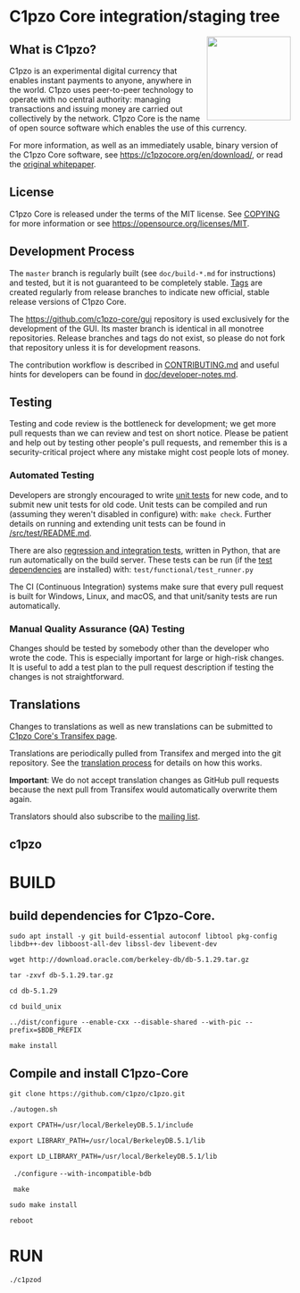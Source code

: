 C1pzo Core integration/staging tree
=====================================

<img align="right" width="150" height="150" src=" https://github.com/c1pzo/c1pzo/tree/Master/src/qt/res/c1core.jpg">



What is C1pzo?
----------------

C1pzo is an experimental digital currency that enables instant payments to
anyone, anywhere in the world. C1pzo uses peer-to-peer technology to operate
with no central authority: managing transactions and issuing money are carried
out collectively by the network. C1pzo Core is the name of open source
software which enables the use of this currency.

For more information, as well as an immediately usable, binary version of
the C1pzo Core software, see https://c1pzocore.org/en/download/, or read the
[original whitepaper](https://c1pzocore.org/c1pzo.pdf).

License
-------

C1pzo Core is released under the terms of the MIT license. See [COPYING](COPYING) for more
information or see https://opensource.org/licenses/MIT.

Development Process
-------------------

The `master` branch is regularly built (see `doc/build-*.md` for instructions) and tested, but it is not guaranteed to be
completely stable. [Tags](https://github.com/c1pzo/c1pzo/tags) are created
regularly from release branches to indicate new official, stable release versions of C1pzo Core.

The https://github.com/c1pzo-core/gui repository is used exclusively for the
development of the GUI. Its master branch is identical in all monotree
repositories. Release branches and tags do not exist, so please do not fork
that repository unless it is for development reasons.

The contribution workflow is described in [CONTRIBUTING.md](CONTRIBUTING.md)
and useful hints for developers can be found in [doc/developer-notes.md](doc/developer-notes.md).

Testing
-------

Testing and code review is the bottleneck for development; we get more pull
requests than we can review and test on short notice. Please be patient and help out by testing
other people's pull requests, and remember this is a security-critical project where any mistake might cost people
lots of money.

### Automated Testing

Developers are strongly encouraged to write [unit tests](src/test/README.md) for new code, and to
submit new unit tests for old code. Unit tests can be compiled and run
(assuming they weren't disabled in configure) with: `make check`. Further details on running
and extending unit tests can be found in [/src/test/README.md](/src/test/README.md).

There are also [regression and integration tests](/test), written
in Python, that are run automatically on the build server.
These tests can be run (if the [test dependencies](/test) are installed) with: `test/functional/test_runner.py`

The CI (Continuous Integration) systems make sure that every pull request is built for Windows, Linux, and macOS,
and that unit/sanity tests are run automatically.

### Manual Quality Assurance (QA) Testing

Changes should be tested by somebody other than the developer who wrote the
code. This is especially important for large or high-risk changes. It is useful
to add a test plan to the pull request description if testing the changes is
not straightforward.

Translations
------------

Changes to translations as well as new translations can be submitted to
[C1pzo Core's Transifex page](https://www.transifex.com/c1pzo/c1pzo/).

Translations are periodically pulled from Transifex and merged into the git repository. See the
[translation process](doc/translation_process.md) for details on how this works.

**Important**: We do not accept translation changes as GitHub pull requests because the next
pull from Transifex would automatically overwrite them again.

Translators should also subscribe to the [mailing list](https://groups.google.com/forum/#!forum/c1pzo-translators).
## c1pzo




# BUILD

## build dependencies for C1pzo-Core.

 `` sudo apt install -y git build-essential autoconf libtool pkg-config libdb++-dev libboost-all-dev libssl-dev libevent-dev
`` 

``wget http://download.oracle.com/berkeley-db/db-5.1.29.tar.gz
 ``
 
`` tar -zxvf db-5.1.29.tar.gz
``

``cd db-5.1.29
``

`` cd build_unix
``

`` ../dist/configure --enable-cxx --disable-shared --with-pic --prefix=$BDB_PREFIX
``

`` make install 
 ``
  
## Compile and install C1pzo-Core
   
``git clone https://github.com/c1pzo/c1pzo.git
 ``
 
 ``./autogen.sh 
 ``
 
``export CPATH=/usr/local/BerkeleyDB.5.1/include
``

`` export LIBRARY_PATH=/usr/local/BerkeleyDB.5.1/lib
``

``export LD_LIBRARY_PATH=/usr/local/BerkeleyDB.5.1/lib
 ``

`` ./configure`` `` --with-incompatible-bdb ``

 `` make``
   
  ``sudo make install
  ``
  
`` reboot
 ``
 # RUN

 ``./c1pzod
 ``

